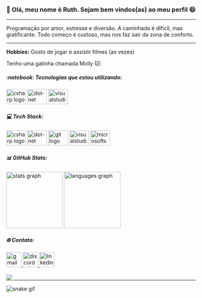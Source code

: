 <h3 align="left">👋 Olá, meu nome é Ruth. Sejam bem vindos(as) ao meu perfil 😆</h3>

<hr>

<p align="left" color:"pink">Programação por amor, estresse e diversão. A caminhada é difícil, mas gratificante. Todo começo é custoso, mas nos faz sair da zona de conforto.</p>

<hr>

<p align="left"><strong>Hobbies:</strong> Gosto de jogar e assistir filmes (as vezes)</p>

<p align="left">Tenho uma gatinha chamada Molly 🐱:</p>

<h5 align="left">:notebook: Tecnologias que estou utilizando:</h5>
<div align="left">
  <img src="https://cdn.jsdelivr.net/gh/devicons/devicon/icons/csharp/csharp-original.svg" height="40" width="52" alt="csharp logo"  />
  <img src="https://cdn.jsdelivr.net/gh/devicons/devicon/icons/dot-net/dot-net-original.svg" height="40" width="52" alt="dot-net logo"  />
  <img src="https://cdn.jsdelivr.net/gh/devicons/devicon/icons/visualstudio/visualstudio-plain.svg" height="40" width="52" alt="visualstudio logo"  />
</div>

<h5 align="left">💻 Tech Stack:</h5>
<div align="left">
  <img src="https://cdn.jsdelivr.net/gh/devicons/devicon/icons/csharp/csharp-original.svg" height="40" width="52" alt="csharp logo"  />
  <img src="https://cdn.jsdelivr.net/gh/devicons/devicon/icons/dot-net/dot-net-original.svg" height="40" width="52" alt="dot-net logo"  />
  <img src="https://cdn.jsdelivr.net/gh/devicons/devicon/icons/git/git-original.svg" height="40" width="52" alt="git logo"  />
  <img src="https://cdn.jsdelivr.net/gh/devicons/devicon/icons/visualstudio/visualstudio-plain.svg" height="40" width="52" alt="visualstudio logo"  />
  <img src="https://cdn.jsdelivr.net/gh/devicons/devicon/icons/microsoftsqlserver/microsoftsqlserver-plain.svg" height="40" width="52" alt="microsoftsqlserver logo"  />
</div>

<h5 align="left">📊 GitHub Stats:</h5>
<div align="left">
  <img src="https://github-readme-stats.vercel.app/api?hide_title=false&hide_rank=false&show_icons=true&include_all_commits=true&count_private=true&disable_animations=false&theme=midnight-purple&locale=pt-br&hide_border=false&username=SrtaKennedy" height="150" alt="stats graph"  />
  <img src="https://github-readme-stats.vercel.app/api/top-langs?locale=pt-br&hide_title=false&layout=compact&card_width=320&langs_count=5&theme=midnight-purple&hide_border=false&username=SrtaKennedy" height="150" alt="languages graph"  />
</div>


<h5 align="left">🌐 Contato:</h5>
<div align="left">
  <a href="https://mail.google.com/mail/u/2/#inbox" target="_blank">
    <img src="https://img.shields.io/static/v1?message=Gmail&logo=gmail&label=&color=f26a92&logoColor=black&labelColor=6af2ca&style=for-the-badge" height="40" alt="gmail logo"  />
  </a>
  <a href="https://discord.com/channels/@🍓 Srta. Kennedy Flowers 🦊" target="_blank">
    <img src="https://img.shields.io/static/v1?message=Discord&logo=discord&label=&color=f26a92&logoColor=black&labelColor=6af2ca&style=for-the-badge" height="40" alt="discord logo"  />
  </a>
  <a href="https://www.linkedin.com/in/ruth-ellen-9b0572221/" target="_blank">
    <img src="https://img.shields.io/static/v1?message=LinkedIn&logo=linkedin&label=&color=f26a92&logoColor=black&labelColor=6af2ca&style=for-the-badge" height="40" alt="linkedin logo"  />
  </a>
</div>

<br clear="both">

<img align="left" src="https://visitor-badge.laobi.icu/badge?page_id=SrtaKennedy.SrtaKennedy&left_color=hotpink&right_color=lightpink"  />

<hr>

![snake gif](https://github.com/SrtaKennedy/SrtaKennedy/blob/output/github-contribution-grid-snake.svg)




